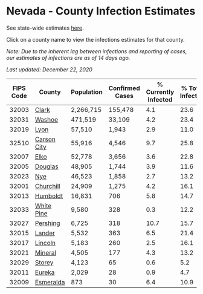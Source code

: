 # Nevada - County Infection Estimates

See state-wide estimates [here](/infections/us-nv).

Click on a county name to view the infections estimates for that county.

*Note: Due to the inherent lag between infections and reporting of cases, our estimates of infections are as of 14 days ago.*

*Last updated: December 22, 2020*

|   FIPS Code |                     County |   Population |   Confirmed Cases |   % Currently Infected |   % Total Infected |
|-------------|----------------------------|--------------|-------------------|------------------------|--------------------|
|       32003 |             [Clark](clark) |    2,266,715 |           155,478 |                    4.1 |               23.6 |
|       32031 |           [Washoe](washoe) |      471,519 |            33,109 |                    4.2 |               23.4 |
|       32019 |               [Lyon](lyon) |       57,510 |             1,943 |                    2.9 |               11.0 |
|       32510 | [Carson City](carson-city) |       55,916 |             4,546 |                    9.7 |               25.8 |
|       32007 |               [Elko](elko) |       52,778 |             3,656 |                    3.6 |               22.8 |
|       32005 |         [Douglas](douglas) |       48,905 |             1,744 |                    3.9 |               11.6 |
|       32023 |                 [Nye](nye) |       46,523 |             1,858 |                    2.7 |               13.2 |
|       32001 |     [Churchill](churchill) |       24,909 |             1,275 |                    4.2 |               16.1 |
|       32013 |       [Humboldt](humboldt) |       16,831 |               706 |                    5.8 |               14.7 |
|       32033 |   [White Pine](white-pine) |        9,580 |               328 |                    0.3 |               12.2 |
|       32027 |       [Pershing](pershing) |        6,725 |               318 |                   10.7 |               15.7 |
|       32015 |           [Lander](lander) |        5,532 |               363 |                    6.5 |               21.4 |
|       32017 |         [Lincoln](lincoln) |        5,183 |               260 |                    2.5 |               16.1 |
|       32021 |         [Mineral](mineral) |        4,505 |               177 |                    4.3 |               13.2 |
|       32029 |           [Storey](storey) |        4,123 |                65 |                    0.6 |                5.2 |
|       32011 |           [Eureka](eureka) |        2,029 |                28 |                    0.9 |                4.7 |
|       32009 |     [Esmeralda](esmeralda) |          873 |                30 |                    6.4 |               10.9 |